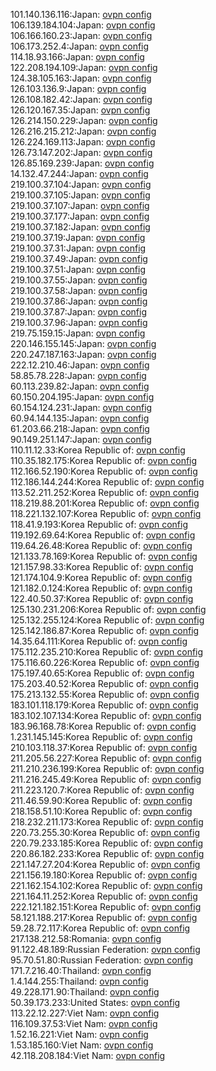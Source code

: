 101.140.136.116:Japan: [ovpn config](vpn/101_140_136_116.ovpn)  
106.139.184.104:Japan: [ovpn config](vpn/106_139_184_104.ovpn)  
106.166.160.23:Japan: [ovpn config](vpn/106_166_160_23.ovpn)  
106.173.252.4:Japan: [ovpn config](vpn/106_173_252_4.ovpn)  
114.18.93.166:Japan: [ovpn config](vpn/114_18_93_166.ovpn)  
122.208.194.109:Japan: [ovpn config](vpn/122_208_194_109.ovpn)  
124.38.105.163:Japan: [ovpn config](vpn/124_38_105_163.ovpn)  
126.103.136.9:Japan: [ovpn config](vpn/126_103_136_9.ovpn)  
126.108.182.42:Japan: [ovpn config](vpn/126_108_182_42.ovpn)  
126.120.167.35:Japan: [ovpn config](vpn/126_120_167_35.ovpn)  
126.214.150.229:Japan: [ovpn config](vpn/126_214_150_229.ovpn)  
126.216.215.212:Japan: [ovpn config](vpn/126_216_215_212.ovpn)  
126.224.169.113:Japan: [ovpn config](vpn/126_224_169_113.ovpn)  
126.73.147.202:Japan: [ovpn config](vpn/126_73_147_202.ovpn)  
126.85.169.239:Japan: [ovpn config](vpn/126_85_169_239.ovpn)  
14.132.47.244:Japan: [ovpn config](vpn/14_132_47_244.ovpn)  
219.100.37.104:Japan: [ovpn config](vpn/219_100_37_104.ovpn)  
219.100.37.105:Japan: [ovpn config](vpn/219_100_37_105.ovpn)  
219.100.37.107:Japan: [ovpn config](vpn/219_100_37_107.ovpn)  
219.100.37.177:Japan: [ovpn config](vpn/219_100_37_177.ovpn)  
219.100.37.182:Japan: [ovpn config](vpn/219_100_37_182.ovpn)  
219.100.37.19:Japan: [ovpn config](vpn/219_100_37_19.ovpn)  
219.100.37.31:Japan: [ovpn config](vpn/219_100_37_31.ovpn)  
219.100.37.49:Japan: [ovpn config](vpn/219_100_37_49.ovpn)  
219.100.37.51:Japan: [ovpn config](vpn/219_100_37_51.ovpn)  
219.100.37.55:Japan: [ovpn config](vpn/219_100_37_55.ovpn)  
219.100.37.58:Japan: [ovpn config](vpn/219_100_37_58.ovpn)  
219.100.37.86:Japan: [ovpn config](vpn/219_100_37_86.ovpn)  
219.100.37.87:Japan: [ovpn config](vpn/219_100_37_87.ovpn)  
219.100.37.96:Japan: [ovpn config](vpn/219_100_37_96.ovpn)  
219.75.159.15:Japan: [ovpn config](vpn/219_75_159_15.ovpn)  
220.146.155.145:Japan: [ovpn config](vpn/220_146_155_145.ovpn)  
220.247.187.163:Japan: [ovpn config](vpn/220_247_187_163.ovpn)  
222.12.210.46:Japan: [ovpn config](vpn/222_12_210_46.ovpn)  
58.85.78.228:Japan: [ovpn config](vpn/58_85_78_228.ovpn)  
60.113.239.82:Japan: [ovpn config](vpn/60_113_239_82.ovpn)  
60.150.204.195:Japan: [ovpn config](vpn/60_150_204_195.ovpn)  
60.154.124.231:Japan: [ovpn config](vpn/60_154_124_231.ovpn)  
60.94.144.135:Japan: [ovpn config](vpn/60_94_144_135.ovpn)  
61.203.66.218:Japan: [ovpn config](vpn/61_203_66_218.ovpn)  
90.149.251.147:Japan: [ovpn config](vpn/90_149_251_147.ovpn)  
110.11.12.33:Korea Republic of: [ovpn config](vpn/110_11_12_33.ovpn)  
110.35.182.175:Korea Republic of: [ovpn config](vpn/110_35_182_175.ovpn)  
112.166.52.190:Korea Republic of: [ovpn config](vpn/112_166_52_190.ovpn)  
112.186.144.244:Korea Republic of: [ovpn config](vpn/112_186_144_244.ovpn)  
113.52.211.252:Korea Republic of: [ovpn config](vpn/113_52_211_252.ovpn)  
118.219.88.201:Korea Republic of: [ovpn config](vpn/118_219_88_201.ovpn)  
118.221.132.107:Korea Republic of: [ovpn config](vpn/118_221_132_107.ovpn)  
118.41.9.193:Korea Republic of: [ovpn config](vpn/118_41_9_193.ovpn)  
119.192.69.64:Korea Republic of: [ovpn config](vpn/119_192_69_64.ovpn)  
119.64.26.48:Korea Republic of: [ovpn config](vpn/119_64_26_48.ovpn)  
121.133.78.169:Korea Republic of: [ovpn config](vpn/121_133_78_169.ovpn)  
121.157.98.33:Korea Republic of: [ovpn config](vpn/121_157_98_33.ovpn)  
121.174.104.9:Korea Republic of: [ovpn config](vpn/121_174_104_9.ovpn)  
121.182.0.124:Korea Republic of: [ovpn config](vpn/121_182_0_124.ovpn)  
122.40.50.37:Korea Republic of: [ovpn config](vpn/122_40_50_37.ovpn)  
125.130.231.206:Korea Republic of: [ovpn config](vpn/125_130_231_206.ovpn)  
125.132.255.124:Korea Republic of: [ovpn config](vpn/125_132_255_124.ovpn)  
125.142.186.87:Korea Republic of: [ovpn config](vpn/125_142_186_87.ovpn)  
14.35.64.111:Korea Republic of: [ovpn config](vpn/14_35_64_111.ovpn)  
175.112.235.210:Korea Republic of: [ovpn config](vpn/175_112_235_210.ovpn)  
175.116.60.226:Korea Republic of: [ovpn config](vpn/175_116_60_226.ovpn)  
175.197.40.65:Korea Republic of: [ovpn config](vpn/175_197_40_65.ovpn)  
175.203.40.52:Korea Republic of: [ovpn config](vpn/175_203_40_52.ovpn)  
175.213.132.55:Korea Republic of: [ovpn config](vpn/175_213_132_55.ovpn)  
183.101.118.179:Korea Republic of: [ovpn config](vpn/183_101_118_179.ovpn)  
183.102.107.134:Korea Republic of: [ovpn config](vpn/183_102_107_134.ovpn)  
183.96.168.78:Korea Republic of: [ovpn config](vpn/183_96_168_78.ovpn)  
1.231.145.145:Korea Republic of: [ovpn config](vpn/1_231_145_145.ovpn)  
210.103.118.37:Korea Republic of: [ovpn config](vpn/210_103_118_37.ovpn)  
211.205.56.227:Korea Republic of: [ovpn config](vpn/211_205_56_227.ovpn)  
211.210.236.199:Korea Republic of: [ovpn config](vpn/211_210_236_199.ovpn)  
211.216.245.49:Korea Republic of: [ovpn config](vpn/211_216_245_49.ovpn)  
211.223.120.7:Korea Republic of: [ovpn config](vpn/211_223_120_7.ovpn)  
211.46.59.90:Korea Republic of: [ovpn config](vpn/211_46_59_90.ovpn)  
218.158.51.10:Korea Republic of: [ovpn config](vpn/218_158_51_10.ovpn)  
218.232.211.173:Korea Republic of: [ovpn config](vpn/218_232_211_173.ovpn)  
220.73.255.30:Korea Republic of: [ovpn config](vpn/220_73_255_30.ovpn)  
220.79.233.185:Korea Republic of: [ovpn config](vpn/220_79_233_185.ovpn)  
220.86.182.233:Korea Republic of: [ovpn config](vpn/220_86_182_233.ovpn)  
221.147.27.204:Korea Republic of: [ovpn config](vpn/221_147_27_204.ovpn)  
221.156.19.180:Korea Republic of: [ovpn config](vpn/221_156_19_180.ovpn)  
221.162.154.102:Korea Republic of: [ovpn config](vpn/221_162_154_102.ovpn)  
221.164.11.252:Korea Republic of: [ovpn config](vpn/221_164_11_252.ovpn)  
222.121.182.151:Korea Republic of: [ovpn config](vpn/222_121_182_151.ovpn)  
58.121.188.217:Korea Republic of: [ovpn config](vpn/58_121_188_217.ovpn)  
59.28.72.117:Korea Republic of: [ovpn config](vpn/59_28_72_117.ovpn)  
217.138.212.58:Romania: [ovpn config](vpn/217_138_212_58.ovpn)  
91.122.48.189:Russian Federation: [ovpn config](vpn/91_122_48_189.ovpn)  
95.70.51.80:Russian Federation: [ovpn config](vpn/95_70_51_80.ovpn)  
171.7.216.40:Thailand: [ovpn config](vpn/171_7_216_40.ovpn)  
1.4.144.255:Thailand: [ovpn config](vpn/1_4_144_255.ovpn)  
49.228.171.90:Thailand: [ovpn config](vpn/49_228_171_90.ovpn)  
50.39.173.233:United States: [ovpn config](vpn/50_39_173_233.ovpn)  
113.22.12.227:Viet Nam: [ovpn config](vpn/113_22_12_227.ovpn)  
116.109.37.53:Viet Nam: [ovpn config](vpn/116_109_37_53.ovpn)  
1.52.16.221:Viet Nam: [ovpn config](vpn/1_52_16_221.ovpn)  
1.53.185.160:Viet Nam: [ovpn config](vpn/1_53_185_160.ovpn)  
42.118.208.184:Viet Nam: [ovpn config](vpn/42_118_208_184.ovpn)  
